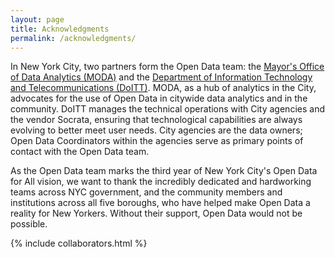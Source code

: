 ```yaml
---
layout: page
title: Acknowledgments
permalink: /acknowledgments/
---
```


In New York City, two partners form the Open Data team: the [Mayor's Office of Data Analytics (MODA)](http://www1.nyc.gov/site/analytics/index.page) and the [Department of Information Technology and Telecommunications (DoITT)](http://www1.nyc.gov/site/doitt/index.page). MODA, as a hub of analytics in the City, advocates for the use of Open Data in citywide data analytics and in the community. DoITT manages the technical operations with City agencies and the vendor Socrata, ensuring that technological capabilities are always evolving to better meet user needs. City agencies are the data owners; Open Data Coordinators within the agencies serve as primary points of contact with the Open Data team.

As the Open Data team marks the third year of New York City's Open Data for All vision, we want to thank the incredibly dedicated and hardworking teams across NYC government, and the community members and institutions across all five boroughs, who have helped make Open Data a reality for New Yorkers. Without their support, Open Data would not be possible.

{% include collaborators.html %}
